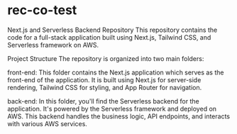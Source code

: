 # rec-co-test

Next.js and Serverless Backend Repository
This repository contains the code for a full-stack application built using Next.js, Tailwind CSS, and Serverless framework on AWS.

Project Structure
The repository is organized into two main folders:

front-end: This folder contains the Next.js application which serves as the front-end of the application. It is built using Next.js for server-side rendering, Tailwind CSS for styling, and App Router for navigation.

back-end: In this folder, you'll find the Serverless backend for the application. It's powered by the Serverless framework and deployed on AWS. This backend handles the business logic, API endpoints, and interacts with various AWS services.

